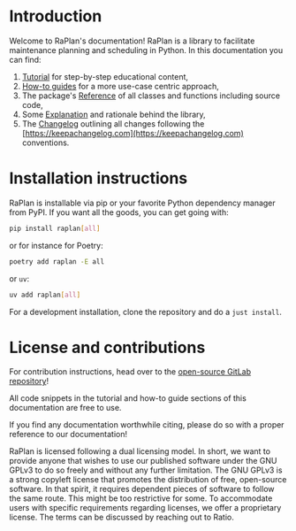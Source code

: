 # Introduction

Welcome to RaPlan's documentation! RaPlan is a library to facilitate maintenance planning and
scheduling in Python. In this documentation you can find:

1. [Tutorial](./tutorial/README.md) for step-by-step educational content,
1. [How-to guides](./how-to-guides/README.md) for a more use-case centric approach,
1. The package's [Reference](./reference/README.md) of all classes and functions including source code,
1. Some [Explanation](./explanation/README.md) and rationale behind the library,
1. The [Changelog](./CHANGELOG.md) outlining all changes following the
   [https://keepachangelog.com](https://keepachangelog.com) conventions.

# Installation instructions

RaPlan is installable via pip or your favorite Python dependency manager from PyPI.
If you want all the goods, you can get going with:

```bash
pip install raplan[all]
```

or for instance for Poetry:

```bash
poetry add raplan -E all
```

or `uv`:

```bash
uv add raplan[all]
```

For a development installation, clone the repository and do a `just install`.

# License and contributions

For contribution instructions, head over to the
[open-source GitLab repository](https://gitlab.com/ratio-case-os/python/ragraph)!

All code snippets in the tutorial and how-to guide sections of this documentation are free to use.

If you find any documentation worthwhile citing, please do so with a proper reference to our
documentation!

RaPlan is licensed following a dual licensing model. In short, we want to provide anyone that
wishes to use our published software under the GNU GPLv3 to do so freely and without any further
limitation. The GNU GPLv3 is a strong copyleft license that promotes the distribution of free,
open-source software. In that spirit, it requires dependent pieces of software to follow the same
route. This might be too restrictive for some. To accommodate users with specific requirements
regarding licenses, we offer a proprietary license. The terms can be discussed by reaching out to
Ratio.
